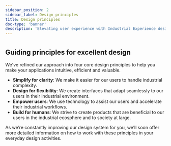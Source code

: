 ```yaml
---
sidebar_position: 2
sidebar_label: Design principles
title: Design principles
doc-type: 'banner'
description: 'Elevating user experience with Industrial Experience design principlesIn the fast-paced world of industrial technology, design principles serve as the cornerstone of innovation, guiding us to create seamlessand intuitive applications. They provide designers and developers with a robust framework to make informed design decisions, ensuring each product aligns with our standards and brand identity.'
---
```


# 

## Guiding principles for excellent design
We've refined our approach into four core design principles to help you make your applications intuitive, efficient and valuable.
- **Simplify for clarity**: We make it easier for our users to handle industrial complexity.
- **Design for flexibility**: We create interfaces that adapt seamlessly to our users in their industrial environment.
- **Empower users**: We use technology to assist our users and accelerate their industrial workflows.
- **Build for humans**: We strive to create products that are beneficial to our users in the industrial ecosphere and to society at large.

As we’re constantly improving our design system for you, we’ll soon offer more detailed information on how to work with these principles in your everyday design activities.
